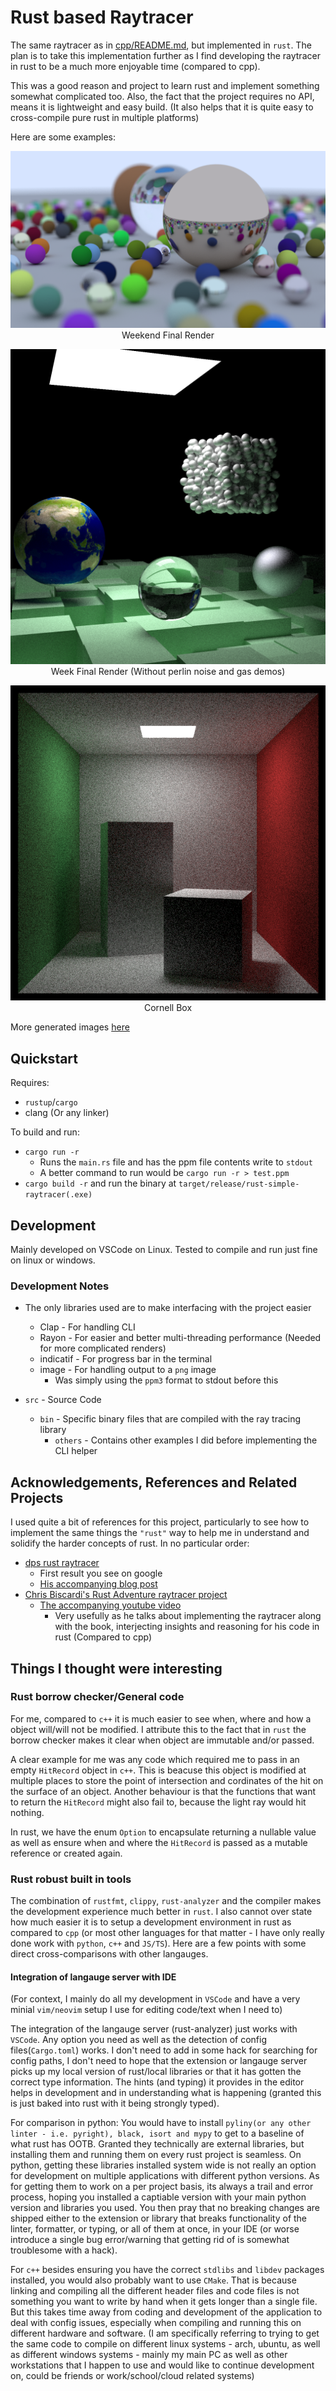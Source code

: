 # Rust based Raytracer

The same raytracer as in [cpp/README.md](../cpp/README.md), but implemented in `rust`.
The plan is to take this implementation further as I find developing the raytracer in rust to be a much more enjoyable time (compared to cpp).

This was a good reason and project to learn rust and implement something somewhat complicated too.
Also, the fact that the project requires no API, means it is lightweight and easy build. (It also helps that it is quite easy to cross-compile pure rust in multiple platforms)

Here are some examples:

<div align="center">

![Weekend Final Render](./images/weekend.png)
Weekend Final Render

![Week Final Render](./images/week.png)
Week Final Render (Without perlin noise and gas demos)

![Cornell Box](./images/cornell-box.png)
Cornell Box
</div>

More generated images [here](./images.md)

## Quickstart

Requires:

- `rustup`/`cargo`
- clang (Or any linker)

To build and run:

- `cargo run -r`
  - Runs the `main.rs` file and has the ppm file contents write to `stdout`
  - A better command to run would be `cargo run -r > test.ppm`
- `cargo build -r` and run the binary at `target/release/rust-simple-raytracer(.exe)`

## Development

Mainly developed on VSCode on Linux.
Tested to compile and run just fine on linux or windows.

### Development Notes

- The only libraries used are to make interfacing with the project easier
  - Clap - For handling CLI
  - Rayon - For easier and better multi-threading performance (Needed for more complicated renders)
  - indicatif - For progress bar in the terminal
  - image - For handling output to a `png` image
    - Was simply using the `ppm3` format to stdout before this

- `src` - Source Code
  - `bin` - Specific binary files that are compiled with the ray tracing library
    - `others`  - Contains other examples I did before implementing the CLI helper

## Acknowledgements, References and Related Projects

I used quite a bit of references for this project, particularly to see how to implement the same things the `"rust"` way to help me in understand and solidify the harder concepts of rust.
In no particular order:

- [dps rust raytracer](https://github.com/dps/rust-raytracer)
  - First result you see on google
  - [His accompanying blog post](https://blog.singleton.io/posts/2022-01-02-raytracing-with-rust/)
- [Chris Biscardi's Rust Adventure raytracer project](https://github.com/rust-adventure/raytracing-in-one-weekend/tree/f69c57162de6b3e7538bc26f5611f4e1142414b5)
  - [The accompanying youtube video](https://www.youtube.com/watch?v=6D8WVYm1YwY)
    - Very usefully as he talks about implementing the raytracer along with the book, interjecting insights and reasoning for his code in rust (Compared to cpp)

## Things I thought were interesting

### Rust borrow checker/General code

For me, compared to `c++` it is much easier to see when, where and how a object will/will not be modified.
I attribute this to the fact that in `rust` the borrow checker makes it clear when object are immutable and/or passed.

A clear example for me was any code which required me to pass in an empty `HitRecord` object in `c++`.
This is beacuse this object is modified at multiple places to store the point of intersection and cordinates of the hit on the surface of an object.
Another behaviour is that the functions that want to return the `HitRecord` might also fail to, because the light ray would hit nothing.

In rust, we have the enum `Option` to encapsulate returning a nullable value as well as ensure when and where the `HitRecord` is passed as a mutable reference or created again.

### Rust robust built in tools

The combination of `rustfmt`, `clippy`, `rust-analyzer` and the compiler makes the development experience much better in `rust`.
I also cannot over state how much easier it is to setup a development environment in rust as compared to `cpp` (or most other languages for that matter - I have only really done work with `python`, `c++` and `JS/TS`). Here are a few points with some direct cross-comparisons with other langauges.

#### Integration of langauge server with IDE

(For context, I mainly do all my development in `VSCode` and have a very minial `vim/neovim` setup I use for editing code/text when I need to)

The integration of the langauge server (rust-analyzer) just works with `VSCode`.
Any option you need as well as the detection of config files(`Cargo.toml`) works.
I don't need to add in some hack for searching for config paths, I don't need to hope that the extension or langauge server picks up my local version of rust/local libraries or that it has gotten the correct type information.
The hints (and typing) it provides in the editor helps in development and in understanding what is happening (granted this is just baked into rust with it being strongly typed).

For comparison in python:
You would have to install `pyliny(or any other linter - i.e. pyright), black, isort and mypy` to get to a baseline of what rust has OOTB.
Granted they technically are external libraries, but installing them and running them on every rust project is seamless.
On python, getting these libraries installed system wide is not really an option for development on multiple applications with different python versions.
As for getting them to work on a per project basis, its always a trail and error process, hoping you installed a captiable version with your main python version and libraries you used.
You then pray that no breaking changes are shipped either to the extension or library that breaks functionality of the linter, formatter, or typing, or all of them at once, in your IDE (or worse introduce a single bug error/warning that getting rid of is somewhat troublesome with a hack).

For `c++` besides ensuring you have the correct `stdlibs` and `libdev` packages installed, you would also probably want to use `CMake`.
That is because linking and compiling all the different header files and code files is not something you want to write by hand when it gets longer than a single file.
But this takes time away from coding and development of the application to deal with config issues, especially when compiling and running this on different hardware and software. (I am specifically referring to trying to get the same code to compile on different linux systems - arch, ubuntu, as well as different windows systems - mainly my main PC as well as other workstations that I happen to use and would like to continue development on, could be friends or work/school/cloud related systems)
